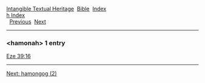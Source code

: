 [Intangible Textual Heritage](../../index)  [Bible](../index) 
[Index](index)   
[h Index](_h_)  
  [Previous](c05079)  [Next](c05081) 

------------------------------------------------------------------------

### &lt;hamonah&gt; 1 entry

[Eze 39:16](../kjv/eze039.htm#016)  

------------------------------------------------------------------------

[Next: hamongog (2)](c05081)

